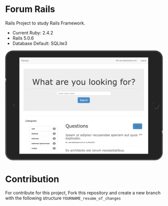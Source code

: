 # Forum Rails

Rails Project to study Rails Framework.

- Current Ruby: 2.4.2
- Rails 5.0.6
- Database Default: SQLite3

![Screenshot](screenshot.png)

# Contribution

For contribute for this project, Fork this repository and create a new branch with the following structure `YOURNAME_resume_of_changes`
